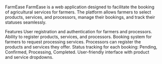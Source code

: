 FarmEase
FarmEase is a web application designed to facilitate the booking of agricultural services for farmers. The platform allows farmers to select products, services, and processors, manage their bookings, and track their statuses seamlessly.

Features
User registration and authentication for farmers and processors.
Ability to register products, services, and processors.
Booking system for farmers to request processing services.
Processors can register the products and services they offer.
Status tracking for each booking: Pending, Confirmed, Processing, Completed.
User-friendly interface with product and service dropdowns.
